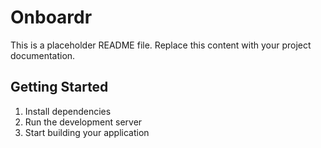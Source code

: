 # Onboardr

This is a placeholder README file. Replace this content with your project documentation.

## Getting Started

1. Install dependencies
2. Run the development server
3. Start building your application 